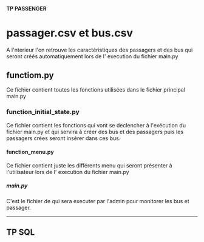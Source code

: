 #### TP PASSENGER ###


# passager.csv et  bus.csv
A l'nterieur l'on retrouve les caractéristiques des passagers et des bus qui seront créés automatiquement lors de l' execution du fichier main.py

## functiom.py
Ce fichier contient toutes les fonctions utilisées dans le fichier principal main.py

###  function_initial_state.py
Ce fichier contient les fonctions qui vont se declencher à l'exécution du fichier main.py et qui servira à créer des bus et des passagers puis les passagers crées seront insérer dans ces bus.

#### function_menu.py 
Ce fichier contient juste les différents menu qui seront présenter à l'utilisateur lors de l' execution du fichier main.py

##### main.py
C'est le fichier de qui sera executer par l'admin pour monitorer les bus et passager.


___________________________________________________________
## TP SQL  ##

